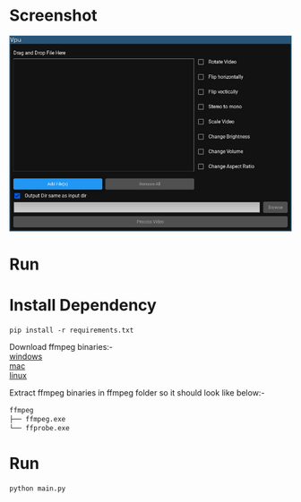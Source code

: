 # Screenshot

![Screenshot](screenshots/1.png)

# Run

# Install Dependency

```
pip install -r requirements.txt
```
Download ffmpeg binaries:- <br>
    [windows](https://github.com/GyanD/codexffmpeg/releases/download/7.1/ffmpeg-7.1-essentials_build.7z) <br>
    [mac](https://evermeet.cx/ffmpeg/ffmpeg-7.1.7z) <br>
    [linux](https://github.com/BtbN/FFmpeg-Builds/releases) <br>

Extract ffmpeg binaries in ffmpeg folder so it should look like below:- <br>

```
ffmpeg
├── ffmpeg.exe
└── ffprobe.exe
```

# Run

```
python main.py

```
